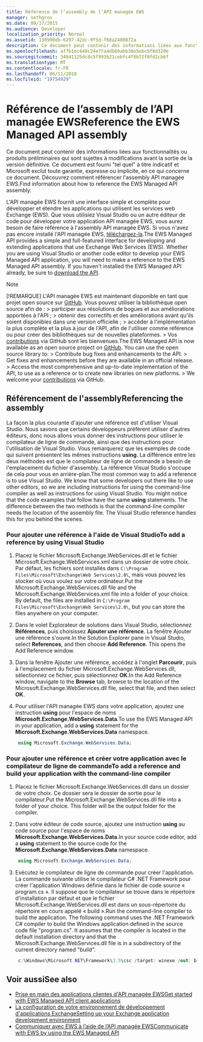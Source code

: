 ```yaml
---
title: Référence de l’assembly de l’API managée EWS
manager: sethgros
ms.date: 09/17/2015
ms.audience: Developer
localization_priority: Normal
ms.assetid: 130990db-6297-42dc-9f5d-f68a2400872a
description: Ce document peut contenir des informations liées aux fonctionnalités ou produits préliminaires qui sont sujettes à modifications avant la sortie de la version définitive. Ce document est fourni "tel quel" à titre indicatif et Microsoft exclut toute garantie, expresse ou implicite, en ce qui concerne ce document. Découvrez comment référencer l'assembly API managée EWS.
ms.openlocfilehash: af7b1ec449c24e7fa4db89abb30e5ebc9f8d329e
ms.sourcegitcommit: 34041125dc8c5f993b21cebfc4f8b72f0fd2cb6f
ms.translationtype: MT
ms.contentlocale: fr-FR
ms.lasthandoff: 06/11/2018
ms.locfileid: "19754929"
---
```

# <a name="reference-the-ews-managed-api-assembly"></a><span data-ttu-id="8b679-103">Référence de l’assembly de l’API managée EWS</span><span class="sxs-lookup"><span data-stu-id="8b679-103">Reference the EWS Managed API assembly</span></span>

<span data-ttu-id="8b679-104">Ce document peut contenir des informations liées aux fonctionnalités ou produits préliminaires qui sont sujettes à modifications avant la sortie de la version définitive. Ce document est fourni "tel quel" à titre indicatif et Microsoft exclut toute garantie, expresse ou implicite, en ce qui concerne ce document. Découvrez comment référencer l'assembly API managée EWS.</span><span class="sxs-lookup"><span data-stu-id="8b679-104">Find information about how to reference the EWS Managed API assembly.</span></span>
  
<span data-ttu-id="8b679-p101">L'API managée EWS fournit une interface simple et complète pour développer et étendre les applications qui utilisent les services web Exchange (EWS). Que vous utilisiez Visual Studio ou un autre éditeur de code pour développer votre application API managée EWS, vous aurez besoin de faire référence à l'assembly API managée EWS. Si vous n'avez pas encore installé l'API managée EWS, [téléchargez-la](http://aka.ms/ews-managed-api-readme).</span><span class="sxs-lookup"><span data-stu-id="8b679-p101">The EWS Managed API provides a simple and full-featured interface for developing and extending applications that use Exchange Web Services (EWS). Whether you are using Visual Studio or another code editor to develop your EWS Managed API application, you will need to make a reference to the EWS Managed API assembly. If you haven't installed the EWS Managed API already, be sure to [download the API](http://aka.ms/ews-managed-api-readme).</span></span>
  
> [!NOTE]
>  <span data-ttu-id="8b679-p102">[!REMARQUE]  L'API managée EWS est maintenant disponible en tant que projet open source sur [GitHub](https://github.com/officedev/ews-managed-api). Vous pouvez utiliser la bibliothèque open source afin de : >  participer aux résolutions de bogues et aux améliorations apportées à l'API ; >  obtenir des correctifs et des améliorations avant qu'ils soient disponibles dans une version officielle ; >  accéder à l'implémentation la plus complète et la plus à jour de l'API, afin de l'utiliser comme référence ou pour créer des bibliothèques sur de nouvelles plateformes. >  Vos [contributions](https://github.com/OfficeDev/ews-managed-api/blob/master/CONTRIBUTING.md) via GitHub sont les bienvenues.</span><span class="sxs-lookup"><span data-stu-id="8b679-p102">The EWS Managed API is now available as an open source project on [GitHub](https://github.com/officedev/ews-managed-api). You can use the open source library to: >  Contribute bug fixes and enhancements to the API. >  Get fixes and enhancements before they are available in an official release. >  Access the most comprehensive and up-to-date implementation of the API, to use as a reference or to create new libraries on new platforms. >  We welcome your [contributions](https://github.com/OfficeDev/ews-managed-api/blob/master/CONTRIBUTING.md) via GitHub.</span></span> 
  
## <a name="referencing-the-assembly"></a><span data-ttu-id="8b679-113">Référencement de l'assembly</span><span class="sxs-lookup"><span data-stu-id="8b679-113">Referencing the assembly</span></span>

<span data-ttu-id="8b679-p103">La façon la plus courante d'ajouter une référence est d'utiliser Visual Studio. Nous savons que certains développeurs préfèrent utiliser d'autres éditeurs, donc nous allons vous donner des instructions pour utiliser le compilateur de ligne de commande, ainsi que des instructions pour l'utilisation de Visual Studio. Vous remarquerez que les exemples de code qui suivent présentent les mêmes instructions **using**. La différence entre les deux méthodes est que le compilateur de ligne de commande a besoin de l'emplacement du fichier d'assembly. La référence Visual Studio s'occupe de cela pour vous en arrière-plan.</span><span class="sxs-lookup"><span data-stu-id="8b679-p103">The most common way to add a reference is to use Visual Studio. We know that some developers out there like to use other editors, so we are including instructions for using the command-line compiler as well as instructions for using Visual Studio. You might notice that the code examples that follow have the same **using** statements. The difference between the two methods is that the command-line compiler needs the location of the assembly file. The Visual Studio reference handles this for you behind the scenes.</span></span> 
  
### <a name="to-add-a-reference-by-using-visual-studio"></a><span data-ttu-id="8b679-119">Pour ajouter une référence à l'aide de Visual Studio</span><span class="sxs-lookup"><span data-stu-id="8b679-119">To add a reference by using Visual Studio</span></span>

1. <span data-ttu-id="8b679-p104">Placez le fichier Microsoft.Exchange.WebServices.dll et le fichier Microsoft.Exchange.WebServices.xml dans un dossier de votre choix. Par défaut, les fichiers sont installés dans  `C:\Program Files\Microsoft\Exchange\Web Services\2.0\`, mais vous pouvez les stocker où vous voulez sur votre ordinateur.</span><span class="sxs-lookup"><span data-stu-id="8b679-p104">Put the Microsoft.Exchange.WebServices.dll file and the Microsoft.Exchange.WebServices.xml file into a folder of your choice. By default, the files are installed in  `C:\Program Files\Microsoft\Exchange\Web Services\2.0\`, but you can store the files anywhere on your computer.</span></span>
    
2. <span data-ttu-id="8b679-p105">Dans le volet Explorateur de solutions dans Visual Studio, sélectionnez **Références**, puis choisissez **Ajouter une référence**. La fenêtre Ajouter une référence s'ouvre.</span><span class="sxs-lookup"><span data-stu-id="8b679-p105">In the Solution Explorer pane in Visual Studio, select **References**, and then choose **Add Reference**. This opens the Add Reference window.</span></span>
    
3. <span data-ttu-id="8b679-124">Dans la fenêtre Ajouter une référence, accédez à l'onglet **Parcourir**, puis à l'emplacement du fichier Microsoft.Exchange.WebServices.dll, sélectionnez ce fichier, puis sélectionnez **OK**.</span><span class="sxs-lookup"><span data-stu-id="8b679-124">In the Add Reference window, navigate to the **Browse** tab, browse to the location of the Microsoft.Exchange.WebServices.dll file, select that file, and then select **OK**.</span></span> 
    
4. <span data-ttu-id="8b679-125">Pour utiliser l'API managée EWS dans votre application, ajoutez une instruction **using** pour l'espace de noms **Microsoft.Exchange.WebServices.Data**.</span><span class="sxs-lookup"><span data-stu-id="8b679-125">To use the EWS Managed API in your application, add a **using** statement for the **Microsoft.Exchange.WebServices.Data** namespace.</span></span> 
    
   ```cs
    using Microsoft.Exchange.WebServices.Data;
   ```

### <a name="to-add-a-reference-and-build-your-application-with-the-command-line-compiler"></a><span data-ttu-id="8b679-126">Pour ajouter une référence et créer votre application avec le compilateur de ligne de commande</span><span class="sxs-lookup"><span data-stu-id="8b679-126">To add a reference and build your application with the command-line compiler</span></span>

1. <span data-ttu-id="8b679-p106">Placez le fichier Microsoft.Exchange.WebServices.dll dans un dossier de votre choix. Ce dossier sera le dossier de sortie pour le compilateur.</span><span class="sxs-lookup"><span data-stu-id="8b679-p106">Put the Microsoft.Exchange.WebServices.dll file into a folder of your choice. This folder will be the output folder for the compiler.</span></span>
    
2. <span data-ttu-id="8b679-129">Dans votre éditeur de code source, ajoutez une instruction **using** au code source pour l'espace de noms **Microsoft.Exchange.WebServices.Data**.</span><span class="sxs-lookup"><span data-stu-id="8b679-129">In your source code editor, add a **using** statement to the source code for the **Microsoft.Exchange.WebServices.Data** namespace.</span></span> 
    
   ```cs
    using Microsoft.Exchange.WebServices.Data;
   ```

3. <span data-ttu-id="8b679-p107">Exécutez le compilateur de ligne de commande pour créer l'application. La commande suivante utilise le compilateur C# .NET Framework pour créer l'application Windows définie dans le fichier de code source « program.cs ». Il suppose que le compilateur se trouve dans le répertoire d'installation par défaut et que le fichier Microsoft.Exchange.WebServices.dll est dans un sous-répertoire du répertoire en cours appelé « build ».</span><span class="sxs-lookup"><span data-stu-id="8b679-p107">Run the command-line compiler to build the application. The following command uses the .NET Framework C# compiler to build the Windows application defined in the source code file "program.cs". It assumes that the compiler is located in the default installation directory and that the Microsoft.Exchange.WebServices.dll file is in a subdirectory of the current directory named "build".</span></span>
    
   ```cs
    c:\Windows\Microsoft.NET\Framework\3.5\csc /target: winexe /out: build\testApplication /reference: build\Microsoft.Exchange.WebServices.dll program.cs
   ```

## <a name="see-also"></a><span data-ttu-id="8b679-133">Voir aussi</span><span class="sxs-lookup"><span data-stu-id="8b679-133">See also</span></span>

- [<span data-ttu-id="8b679-134">Prise en main des applications clientes d'API managée EWS</span><span class="sxs-lookup"><span data-stu-id="8b679-134">Get started with EWS Managed API client applications</span></span>](get-started-with-ews-managed-api-client-applications.md)    
- [<span data-ttu-id="8b679-135">La configuration de votre environnement de développement d'applications Exchange</span><span class="sxs-lookup"><span data-stu-id="8b679-135">Setting up your Exchange application development environment</span></span>](setting-up-your-exchange-application-development-environment.md)   
- [<span data-ttu-id="8b679-136">Communiquer avec EWS à l’aide de l’API managée EWS</span><span class="sxs-lookup"><span data-stu-id="8b679-136">Communicate with EWS by using the EWS Managed API</span></span>](how-to-communicate-with-ews-by-using-the-ews-managed-api.md)
    

